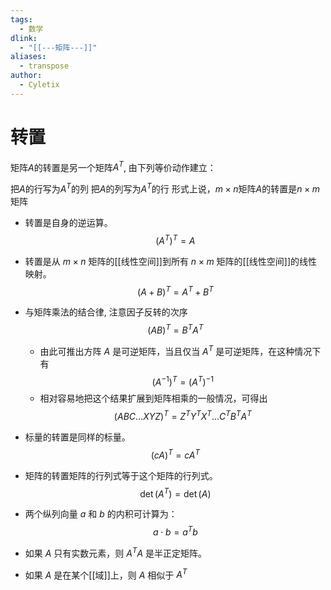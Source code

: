 ```yaml
---
tags:
  - 数学
dlink:
  - "[[---矩阵---]]"
aliases:
  - transpose
author:
  - Cyletix
---
```

# 转置
矩阵$A$的转置是另一个矩阵$A^T$, 由下列等价动作建立：

把$A$的行写为$A^T$的列
把$A$的列写为$A^T$的行
形式上说，$m × n$矩阵$A$的转置是$n × m$矩阵


- 转置是自身的逆运算。$$(A^T)^T = A$$
- 转置是从 $m \times n$ 矩阵的[[线性空间]]到所有 $n \times m$ 矩阵的[[线性空间]]的线性映射。$$(A + B)^T = A^T + B^T$$
- 与矩阵乘法的结合律, 注意因子反转的次序$$(AB)^T = B^T A^T$$
	- 由此可推出方阵 $A$ 是可逆矩阵，当且仅当 $A^T$ 是可逆矩阵，在这种情况下有 $$(A^{-1})^T = (A^T)^{-1}$$
	- 相对容易地把这个结果扩展到矩阵相乘的一般情况，可得出 $$(ABC \ldots XYZ)^T = Z^T Y^T X^T \ldots C^T B^T A^T$$

- 标量的转置是同样的标量。$$(cA)^T = cA^T$$

- 矩阵的转置矩阵的行列式等于这个矩阵的行列式。
$$\det(A^T) = \det(A)$$
- 两个纵列向量 $a$ 和 $b$ 的内积可计算为：$$a \cdot b = a^T b$$
- 如果 $A$ 只有实数元素，则 $A^T A$ 是半正定矩阵。
- 如果 $A$ 是在某个[[域]]上，则 $A$ 相似于 $A^T$
